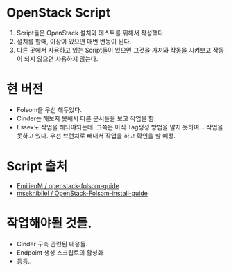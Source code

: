 # OpenStack Script
1. Script들은 OpenStack 설치와 테스트를 위해서 작성했다.
1. 설치를 할때, 이상이 있으면 매번 변동이 된다.
1. 다른 곳에서 사용하고 있는 Script들이 있으면 그것을 가져와 작동을 시켜보고 작동이 되지 않으면 사용하지 않는다.

# 현 버전
* Folsom을 우선 해두었다.
* Cinder는 해보지 못해서 다른 문서들을 보고 작업을 함.
* Essex도 작업을 해놔야되는데. 그쪽은 아직 Tag생성 방법을 알지 못하여... 작업을 못하고 있다. 우선 브런치로 빼내서 작업을 하고 확인을 할 예정.

# Script 출처
* [EmilienM / openstack-folsom-guide](https://github.com/EmilienM/openstack-folsom-guide)
* [mseknibilel / OpenStack-Folsom-install-guide](https://github.com/mseknibilel/OpenStack-Folsom-Install-guide)

# 작업해야될 것들.
* Cinder 구축 관련된 내용들.
* Endpoint 생성 스크립트의 활성화
* 등등..
